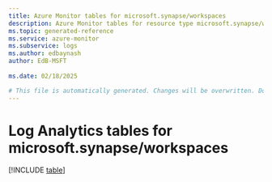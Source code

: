 ```yaml
---
title: Azure Monitor tables for microsoft.synapse/workspaces
description: Azure Monitor tables for resource type microsoft.synapse/workspaces
ms.topic: generated-reference
ms.service: azure-monitor
ms.subservice: logs
ms.author: edbaynash
author: EdB-MSFT
   
ms.date: 02/18/2025

# This file is automatically generated. Changes will be overwritten. Do not change this file directly.
---
```


# Log Analytics tables for microsoft.synapse/workspaces  

[!INCLUDE [table](~/reusable-content/ce-skilling/azure/includes/azure-monitor/reference/tables/microsoft-synapse_workspaces-include.md)]

